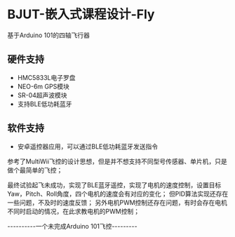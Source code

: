 # BJUT-嵌入式课程设计-Fly

基于Arduino 101的四轴飞行器

## 硬件支持
  * HMC5833L电子罗盘
  * NEO-6m GPS模块
  * SR-04超声波模块
  * 支持BLE低功耗蓝牙
  
## 软件支持
  * 安卓遥控器应用，可以通过BLE低功耗蓝牙发送指令

参考了MultiWii飞控的设计思想，但是并不想支持不同型号传感器、单片机，只是做个最简单的飞控；

最终试验起飞未成功，实现了BLE蓝牙遥控，实现了电机的速度控制，设置目标Yaw，Pitch、Roll角度，四个电机的速度会有对应的变化；
但PID算法实现还存在一些问题，不及时的速度反馈；
另外电机PWM控制还存在问题，有时会存在电机不同时启动的情况，在此求教电机的PWM控制；

----------一个未完成Arduino 101飞控---------

